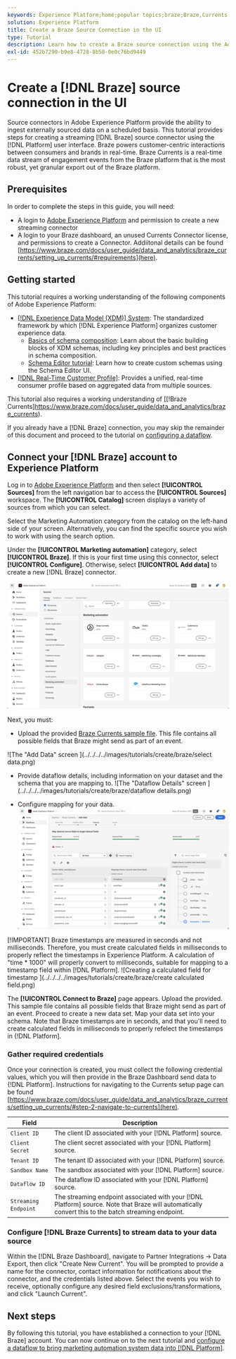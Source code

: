 ```yaml
---
keywords: Experience Platform;home;popular topics;braze;Braze,Currents
solution: Experience Platform
title: Create a Braze Source Connection in the UI
type: Tutorial
description: Learn how to create a Braze source connection using the Adobe Experience Platform UI and Braze Currents
exl-id: 452b7290-b9e8-4728-8b58-0e0c76bd9449
---
```

# Create a [!DNL Braze] source connection in the UI

Source connectors in Adobe Experience Platform provide the ability to ingest externally sourced data on a scheduled basis. This tutorial provides steps for creating a streaming [!DNL Braze] source connector using the [!DNL Platform] user interface. Braze powers customer-centric interactions between consumers and brands in real-time. Braze Currents is a real-time data stream of engagement events from the Braze platform that is the most robust, yet granular export out of the Braze platform. 

## Prerequisites
In order to complete the steps in this guide, you will need:
* A login to [Adobe Experience Platform](https://platform.adobe.com) and permission to create a new streaming connector
* A login to your Braze dashboard, an unused Currents Connector license, and permissions to create a Connector. Addiitonal details can be found [https://www.braze.com/docs/user_guide/data_and_analytics/braze_currents/setting_up_currents/#requirements](here).

## Getting started

This tutorial requires a working understanding of the following components of Adobe Experience Platform:

*   [[!DNL Experience Data Model (XDM)] System](../../../../../xdm/home.md): The standardized framework by which [!DNL Experience Platform] organizes customer experience data.
    *   [Basics of schema composition](../../../../../xdm/schema/composition.md): Learn about the basic building blocks of XDM schemas, including key principles and best practices in schema composition.
    *   [Schema Editor tutorial](../../../../../xdm/tutorials/create-schema-ui.md): Learn how to create custom schemas using the Schema Editor UI.
*   [[!DNL Real-Time Customer Profile]](../../../../../profile/home.md): Provides a unified, real-time consumer profile based on aggregated data from multiple sources.

This tutorial also requires a working understanding of [[!Braze Currents]https://www.braze.com/docs/user_guide/data_and_analytics/braze_currents).

If you already have a [!DNL Braze] connection, you may skip the remainder of this document and proceed to the tutorial on [configuring a dataflow](../../dataflow/marketing-automation.md).

## Connect your [!DNL Braze] account to Experience Platform

Log in to [Adobe Experience Platform](https://platform.adobe.com) and then select **[!UICONTROL Sources]** from the left navigation bar to access the **[!UICONTROL Sources]** workspace. The **[!UICONTROL Catalog]** screen displays a variety of sources from which you can select.

Select the Marketing Automation category from the catalog on the left-hand side of your screen. Alternatively, you can find the specific source you wish to work with using the search option.

Under the **[!UICONTROL Marketing automation]** category, select **[!UICONTROL Braze]**. If this is your first time using this connector, select **[!UICONTROL Configure]**. Otherwise, select **[!UICONTROL Add data]** to create a new [!DNL Braze] connector.

![The sources catalog on the Experience Platform UI with the Braze Currents source selected](../../../../images/tutorials/create/braze/catalog.png)

Next, you must:

* Upload the provided [Braze Currents sample file](https://github.com/Appboy/currents-examples/blob/master/sample-data/Adobe/adobe_examples.json). This file contains all possible fields that Braze might send as part of an event.

![The "Add Data" screen ](../../../../images/tutorials/create/braze/select data.png)

* Provide dataflow details, including information on your dataset and the schema that you are mapping to.
![The "Dataflow Details" screen ](../../../../images/tutorials/create/braze/dataflow details.png)

* Configure mapping for your data. 
![The "Mapping" screen ](../../../../images/tutorials/create/braze/mapping.png)

[!IMPORTANT]
Braze timestamps are measured in seconds and not milliseconds. Therefore, you must create calculated fields in milliseconds to properly reflect the timestamps in Experience Platform. A calculation of "time * 1000" will properly convert to milliseconds, suitable for mapping to a timestamp field within [!DNL Platform].
![Creating a calculated field for timestamp ](../../../../images/tutorials/create/braze/create calculated field.png)

The **[!UICONTROL Connect to Braze]** page appears. Upload the provided. This sample file contains all possible fields that Braze might send as part of an event.  Proceed to create a new data set. Map your data set into your schema. Note that Braze timestamps are in seconds, and that you'll need to create calculated fields in milliseconds to properly refelect the timestamps in {!DNL Platform].

### Gather required credentials

Once your connection is created, you must collect the following credential values, which you will then provide in the Braze Dashboard send data to {!DNL Platform]. Instructions for navigating to the Currents setup page can be found [https://www.braze.com/docs/user_guide/data_and_analytics/braze_currents/setting_up_currents/#step-2-navigate-to-currents](here).

| Field | Description |
| ---------- | ----------- |
| `Client ID` | The client ID associated with your [!DNL Platform] source. |
| `Client Secret` | The client secret associated with your [!DNL Platform] source. |
| `Tenant ID` | The tenant ID associated with your [!DNL Platform] source. |
| `Sandbox Name` | The sandbox associated with your [!DNL Platform] source. |
| `Dataflow ID` | The dataflow ID associated with your [!DNL Platform] source. |
| `Streaming Endpoint` | The streaming endpoint associated with your [!DNL Platform] source. Note that Braze will automatically convert this to the batch streaming endpoint. |

### Configure [!DNL Braze Currents] to stream data to your data source

Within the [!DNL Braze Dashboard], navigate to Partner Integrations -> Data Export, then click "Create New Current". You will be prompted to provide a name for the connector, contact information for notifications about the connector, and the credentials listed above. Select the events you wish to receive, optionally configure any desired field exclusions/transformations, and click "Launch Current".


## Next steps

By following this tutorial, you have established a connection to your [!DNL Braze] account. You can now continue on to the next tutorial and [configure a dataflow to bring marketing automation system data into [!DNL Platform]](../../dataflow/marketing-automation.md).
